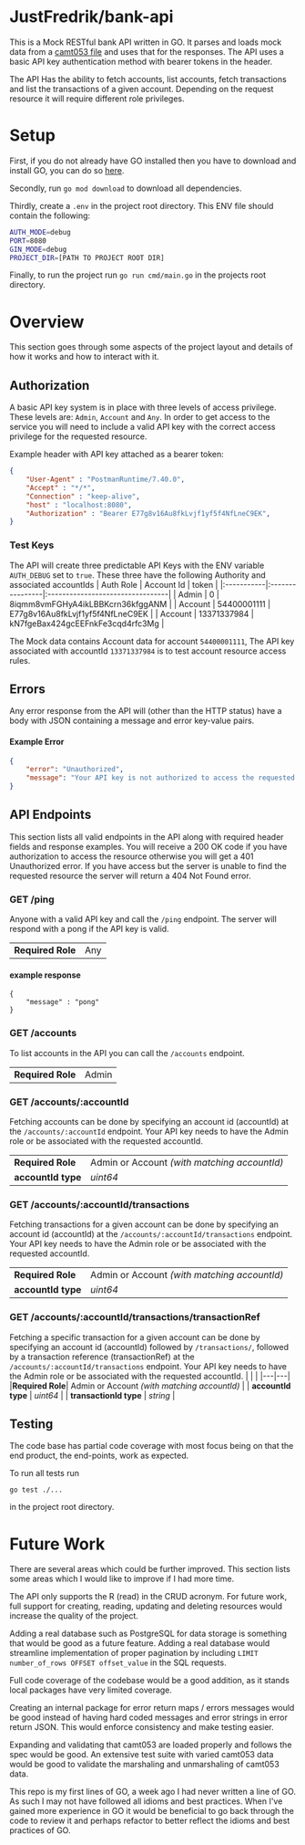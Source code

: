 # JustFredrik/bank-api
 This is a Mock RESTful bank API written in GO. It parses and loads mock data from a [camt053 file](https://www.sepaforcorporates.com/swift-for-corporates/a-practical-guide-to-the-bank-statement-camt-053-format/) and uses that for the responses. The API uses a basic API key authentication method with bearer tokens in the header.

The API Has the ability to fetch accounts, list accounts, fetch transactions and list the transactions of a given account. Depending on the request resource it will require different role privileges. 

# Setup
First, if you do not already have GO installed then you have to download and install GO, you can do so [here](https://go.dev/dl/).

Secondly, run `go mod download` to download all dependencies.

Thirdly, create a `.env` in the project root directory. This ENV file should contain the following:
```sh
AUTH_MODE=debug
PORT=8080
GIN_MODE=debug
PROJECT_DIR=[PATH TO PROJECT ROOT DIR]
```

Finally, to run the project run `go run cmd/main.go` in the projects root directory.


# Overview
This section goes through some aspects of the project layout and details of how it works and how to interact with it.
## Authorization
A basic API key system is in place with three levels of access privilege. These levels are: `Admin`, `Account` and `Any`.
In order to get access to the service you will need to include a valid API key with the correct access privilege for the requested resource. 

Example header with API key attached as a bearer token:
```json
{
    "User-Agent" : "PostmanRuntime/7.40.0",
    "Accept" : "*/*",
    "Connection" : "keep-alive",
    "host" : "localhost:8080",
    "Authorization" : "Bearer E77g8v16Au8fkLvjf1yf5f4NfLneC9EK",
}
```

### Test Keys
The API will create three predictable API Keys with the ENV variable `AUTH_DEBUG` set to `true`.
These three have the following Authority and associated accountIds
| Auth Role  | Account Id      | token                            |
|:-----------|:----------------|:---------------------------------|
| Admin      | 0               | 8iqmm8vmFGHyA4ikLBBKcrn36kfggANM |
| Account    | 54400001111     | E77g8v16Au8fkLvjf1yf5f4NfLneC9EK |
| Account    | 13371337984     | kN7fgeBax424gcEEFnkFe3cqd4rfc3Mg |

The Mock data contains Account data for account `54400001111`, The API key associated with accountId `13371337984` is to test account resource access rules.

## Errors
Any error response from the API will (other than the HTTP status) have a body with JSON containing a message and error key-value pairs.

#### Example Error
```json
{
    "error": "Unauthorized", 
    "message": "Your API key is not authorized to access the requested resource"
}
```

## API Endpoints
This section lists all valid endpoints in the API along with required header fields and response examples. You will receive a 200 OK code if you have authorization to access the resource otherwise you will get a 401 Unauthorized error. If you have access but the server is unable to find the requested resource the server will return a 404 Not Found error.


### GET /ping
Anyone with a valid API key and call the `/ping` endpoint. The server will respond with a pong if the API key is valid.

|   |   |
|---|---|
|__Required Role__| Any |

#### example response
```
{
    "message" : "pong"
}
```


### GET /accounts
To list accounts in the API you can call the `/accounts` endpoint. 

|   |   |
|---|---|
|__Required Role__| Admin |


### GET /accounts/:accountId
Fetching accounts can be done by specifying an account id (accountId) at the `/accounts/:accountId` endpoint. Your API key needs to have the Admin role or be associated with the requested accountId.

|   |   |
|---|---|
|__Required Role__| Admin or Account *(with matching accountId)* |
| __accountId type__ | *uint64* |

 
### GET /accounts/:accountId/transactions
Fetching transactions for a given account can be done by specifying an account id (accountId) at the `/accounts/:accountId/transactions` endpoint. Your API key needs to have the Admin role or be associated with the requested accountId.

|   |   |
|---|---|
|__Required Role__| Admin or Account *(with matching accountId)* |
| __accountId type__ | *uint64* |


### GET /accounts/:accountId/transactions/transactionRef
Fetching a specific transaction for a given account can be done by specifying an account id (accountId) followed by `/transactions/`, followed by a transaction reference (transactionRef) at the `/accounts/:accountId/transactions` endpoint. Your API key needs to have the Admin role or be associated with the requested accountId.
|   |   |
|---|---|
|__Required Role__| Admin or Account *(with matching accountId)* |
| __accountId type__ | *uint64* |
| __transactionId type__ | *string* |



## Testing
The code base has partial code coverage with most focus being on that the end product, the end-points, work as expected.
  
To run all tests run 
```cli
go test ./...
```
in the project root directory.


# Future Work
There are several areas which could be further improved. This section lists some areas which I would like to improve if I had more time.

The API only supports the R (read) in the CRUD acronym. For future work, full support for creating, reading, updating and deleting resources would increase the quality of the project.

Adding a real database such as PostgreSQL for data storage is something that would be good as a future feature. Adding a real database would streamline implementation of proper pagination by including `LIMIT number_of_rows OFFSET offset_value` in the SQL requests.

Full code coverage of the codebase would be a good addition, as it stands local packages have very limited coverage.

Creating an internal package for error return maps / errors messages would be good instead of having hard coded messages and error strings in error return JSON. This would enforce consistency and make testing easier.

Expanding and validating that camt053 are loaded properly and follows the spec would be good. An extensive test suite with varied camt053 data would be good to validate the marshaling and unmarshaling of camt053 data. 

This repo is my first lines of GO, a week ago I had never written a line of GO. As such I may not have followed all idioms and best practices. When I've gained more experience in GO it would be beneficial to go back through the code to review it and perhaps refactor to better reflect the idioms and best practices of GO.
